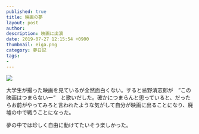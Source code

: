 ```yaml
---
published: true
title: 映画の夢
layout: post
author: 
description: 映画に出演
date: 2019-07-27 12:15:54 +0900
thumbnail: eiga.png
category: 夢日記
tags:
- 
---
```


![]({{site.baseurl}}/assets/img/eiga.png)

大学生が撮った映画を見ているが全然面白くない。すると忌野清志郎が　”この映画はつまらないー”　と歌いだした。確かにつまらんと思っていると、だったらお前がやってみろと言われたような気がして自分が映画に出ることになり、廃墟の中で戦うことになった。

夢の中では珍しく自由に動けてたいそう楽しかった。
